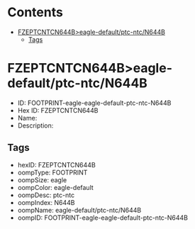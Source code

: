 



Contents
========

* [FZEPTCNTCN644B>eagle-default/ptc-ntc/N644B](#fzeptcntcn644beagle-defaultptc-ntcn644b)
	* [Tags](#tags)

# FZEPTCNTCN644B>eagle-default/ptc-ntc/N644B

- ID: FOOTPRINT-eagle-eagle-default-ptc-ntc-N644B
- Hex ID: FZEPTCNTCN644B
- Name: 
- Description: 

## Tags

- hexID: FZEPTCNTCN644B
- oompType: FOOTPRINT
- oompSize: eagle
- oompColor: eagle-default
- oompDesc: ptc-ntc
- oompIndex: N644B
- oompName: eagle-default/ptc-ntc/N644B
- oompID: FOOTPRINT-eagle-eagle-default-ptc-ntc-N644B
